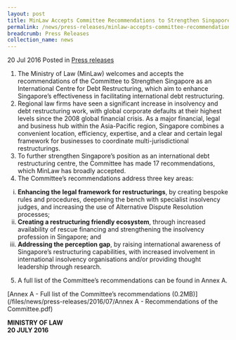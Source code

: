 ```yaml
---
layout: post
title: MinLaw Accepts Committee Recommendations to Strengthen Singapore’s Debt Restructuring Framework
permalink: /news/press-releases/minlaw-accepts-committee-recommendations-to-strengthen-singapore
breadcrumb: Press Releases
collection_name: news
---
```


20 Jul 2016 Posted in [Press releases](/news/press-releases)


<ol>
<li>The Ministry of Law (MinLaw) welcomes and accepts the recommendations of the Committee to Strengthen Singapore as an International Centre for Debt Restructuring, which aim to enhance Singapore’s effectiveness in facilitating international debt restructuring.
 </li>

<li> Regional law firms have seen a significant increase in insolvency and debt restructuring work, with global corporate defaults at their highest levels since the 2008 global financial crisis. As a major financial, legal and business hub within the Asia-Pacific region, Singapore combines a convenient location, efficiency, expertise, and a clear and certain legal framework for businesses to coordinate multi-jurisdictional restructurings. </li>


<li>To further strengthen Singapore’s position as an international debt restructuring centre, the Committee has made 17 recommendations, which MinLaw has broadly accepted.</li>

 

<li> The Committee’s recommendations address three key areas:</li>
</ol>
<ol style="list-style-type: lower-roman;">
 <li> <strong>Enhancing the legal framework for restructurings</strong>, by creating bespoke rules and procedures, deepening the bench with specialist insolvency judges, and increasing the use of Alternative Dispute Resolution processes;</li>
 
 <li><strong>Creating a restructuring friendly ecosystem</strong>, through increased availability of rescue financing and strengthening the insolvency profession in Singapore; and</li>
 
 <li><strong>Addressing the perception gap</strong>, by raising international awareness of Singapore’s restructuring capabilities, with increased involvement in international insolvency organisations and/or providing thought leadership through research.</li>
</ol>
 

 
<ol start="5">
 <li>A full list of the Committee’s recommendations can be found in Annex A.</li>
</ol>
 
[Annex A - Full list of the Committee’s recommendations (0.2MB)](/files/news/press-releases/2016/07/Annex A - Recommendations of the Committee.pdf)
 

**MINISTRY OF LAW**  
**20 JULY 2016**
